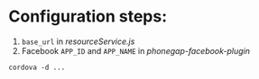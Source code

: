 Configuration steps:
===

1. `base_url` in *resourceService.js*
2. Facebook `APP_ID` and `APP_NAME` in *phonegap-facebook-plugin*
```
cordova -d ...
```